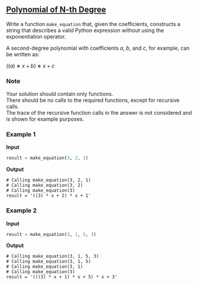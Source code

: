 ## [Polynomial of N-th Degree](../../../solutions/4.3/43_c.py)

Write a function `make_equation` that, given the coefficients, constructs a string that describes a valid Python expression without using the exponentiation operator.

A second-degree polynomial with coefficients $a$, $b$, and $c$, for example, can be written as:

$((a)∗x+b)∗x+c$

### Note

Your solution should contain only functions.\
There should be no calls to the required functions, except for recursive calls.\
The trace of the recursive function calls in the answer is not considered and is shown for example purposes.

### Example 1

__Input__
```python
result = make_equation(3, 2, 1)
```

__Output__
```plaintext
# Calling make_equation(3, 2, 1)
# Calling make_equation(3, 2)
# Calling make_equation(3)
result = '((3) * x + 2) * x + 1'
```

### Example 2

__Input__
```python
result = make_equation(3, 1, 5, 3)
```

__Output__
```plaintext
# Calling make_equation(3, 1, 5, 3)
# Calling make_equation(3, 1, 5)
# Calling make_equation(3, 1)
# Calling make_equation(3)
result = '(((3) * x + 1) * x + 5) * x + 3'
```